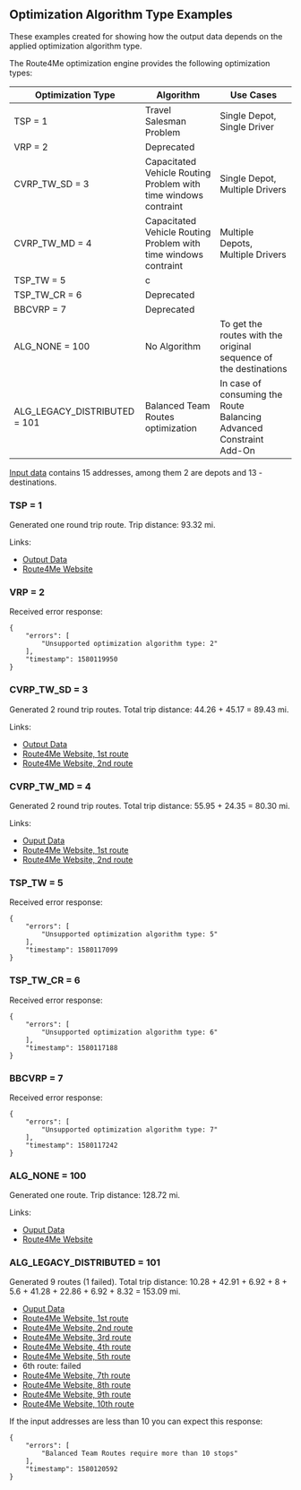 ## Optimization Algorithm Type Examples

These examples created for showing how the output data depends on the applied optimization algorithm type.

The Route4Me optimization engine provides the following optimization types:

| Optimization Type | Algorithm |Use Cases|
|-------------------|-------------|-------------|
|TSP = 1| Travel Salesman Problem|Single Depot, Single Driver|
|VRP = 2| Deprecated||
|CVRP_TW_SD = 3|Capacitated Vehicle Routing Problem with time windows contraint|Single Depot, Multiple Drivers|
|CVRP_TW_MD = 4|Capacitated Vehicle Routing Problem with time windows contraint|Multiple Depots, Multiple Drivers|
|TSP_TW = 5| c||
|TSP_TW_CR = 6| Deprecated||
|BBCVRP = 7| Deprecated||
|ALG_NONE = 100|No Algorithm|To get the routes with the original sequence of the destinations|
|ALG_LEGACY_DISTRIBUTED = 101|Balanced Team Routes optimization|In case of consuming the Route Balancing Advanced Constraint Add-On|

[Input data](./input_data.json) contains 15 addresses, among them 2 are depots and 13 - destinations.

### TSP = 1

Generated one round trip route.
Trip distance: 93.32 mi.

Links:
- [Output Data](./output_data_alg_type_1.json)
- [Route4Me Website](https://route4me.com/route?api_key=11111111111111111111111111111111&route_id=7D84E416E32966E0A82478BABD7B027C)

### VRP = 2

Received error response:

```
{
	"errors": [
		"Unsupported optimization algorithm type: 2"
	],
	"timestamp": 1580119950
}
```

### CVRP_TW_SD = 3

Generated 2 round trip routes.
Total trip distance: 44.26 + 45.17 = 89.43 mi.

Links:
- [Output Data](./output_data_alg_type_3.json)
- [Route4Me Website, 1st route](https://route4me.com/route?api_key=11111111111111111111111111111111&route_id=021E22B2C3A72E86E4A5CF24FC530FA4)
- [Route4Me Website, 2nd route](https://route4me.com/route?api_key=11111111111111111111111111111111&route_id=DE6BB1BAFC8B95709C0D1B5935747C5E)


### CVRP_TW_MD = 4

Generated 2 round trip routes.
Total trip distance: 55.95 + 24.35 = 80.30 mi.

Links:
- [Ouput Data](./output_data_alg_type_4.json)
- [Route4Me Website, 1st route](https://route4me.com/route?api_key=11111111111111111111111111111111&route_id=826415B073A616F1E5C872DE668DAB27)
- [Route4Me Website, 2nd route](https://route4me.com/route?api_key=11111111111111111111111111111111&route_id=88FA3B218529988BAAEA19045731C63D)

### TSP_TW = 5

Received error response:

```
{
	"errors": [
		"Unsupported optimization algorithm type: 5"
	],
	"timestamp": 1580117099
}
```

### TSP_TW_CR = 6

Received error response:

```
{
	"errors": [
		"Unsupported optimization algorithm type: 6"
	],
	"timestamp": 1580117188
}
```

### BBCVRP = 7

Received error response:

```
{
	"errors": [
		"Unsupported optimization algorithm type: 7"
	],
	"timestamp": 1580117242
}
```

### ALG_NONE = 100

Generated one route.
Trip distance: 128.72 mi.

Links:
- [Ouput Data](./output_data_alg_type_100.json)
- [Route4Me Website](https://route4me.com/route?api_key=11111111111111111111111111111111&route_id=28D5218241BAB8C4159E361CFA1946B0)


### ALG_LEGACY_DISTRIBUTED = 101

Generated 9 routes (1 failed).
Total trip distance: 10.28 + 42.91 + 6.92 + 8 + 5.6 + 41.28 + 22.86 + 6.92 + 8.32 = 153.09 mi.

- [Ouput Data](./output_data_alg_type_101_stops_15.json)
- [Route4Me Website, 1st route](https://route4me.com/route?api_key=11111111111111111111111111111111&route_id=06B880243AB597692571FDA013848665)
- [Route4Me Website, 2nd route](https://route4me.com/route?api_key=11111111111111111111111111111111&route_id=3EA78533ECF0E30A391377B083B5C989)
- [Route4Me Website, 3rd route](https://route4me.com/route?api_key=11111111111111111111111111111111&route_id=72344F7416DBF8AA9A53430FFE821AC6)
- [Route4Me Website, 4th route](https://route4me.com/route?api_key=11111111111111111111111111111111&route_id=7297C2EFC3CBA6D40174183648689D37)
- [Route4Me Website, 5th route](https://route4me.com/route?api_key=11111111111111111111111111111111&route_id=855D5AAE7A9AD7ECE8905A6062A87C27)
- 6th route: failed
- [Route4Me Website, 7th route](https://route4me.com/route?api_key=11111111111111111111111111111111&route_id=E38355FE62DB440C81CB099F972AB389)
- [Route4Me Website, 8th route](https://route4me.com/route?api_key=11111111111111111111111111111111&route_id=ECE1DC1B48B9FEF3D2D15AD1AB2EECF8)
- [Route4Me Website, 9th route](https://route4me.com/route?api_key=11111111111111111111111111111111&route_id=F0AB26DE37B23208BFBC5BE8D7D98C96)
- [Route4Me Website, 10th route](https://route4me.com/route?api_key=11111111111111111111111111111111&route_id=F56CF89DB93CFB51B14601259431251B)


If the input addresses are less than 10 you can expect this response:

```
{
	"errors": [
		"Balanced Team Routes require more than 10 stops"
	],
	"timestamp": 1580120592
}
```
